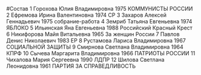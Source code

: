 #Состав
1 Горохова Юлия Владимировна 1975 КОММУНИСТЫ РОССИИ
2 Ефремова Ирина Валентиновна 1974 СР
3 Захаров Алексей Геннадьевич 1975 собрание-работа
4 Земриб Татьяна Евгеньевна 1974 ЯБЛОКО
5 Ильинская Яна Евгеньевна 1988 Российский Красный Крест
6 Никифорова Майя Витальевна 1965 За женщин России
7 Павлов Денис Николаевич 1983 ЕР
8 Рустамова Лариса Владимировна 1967 СОЦИАЛЬНОЙ ЗАЩИТЫ
9 Смирнова Светлана Владимировна 1964 КПРФ
10 Сычева Маргарита Владимировна 1966 ПАТРИОТЫ РОССИИ
11 Чихалова Мария Сергеевна 1990 ЛДПР
12 Шилова Светлана Леонидовна 1961 ПАРТИЯ ЗА СПРАВЕДЛИВОСТЬ
